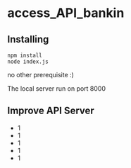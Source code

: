 # access_API_bankin

## Installing

```
npm install
node index.js
```

no other prerequisite :)

The local server run on port 8000

## Improve API Server

- 1
- 1
- 1
- 1
- 1

##
